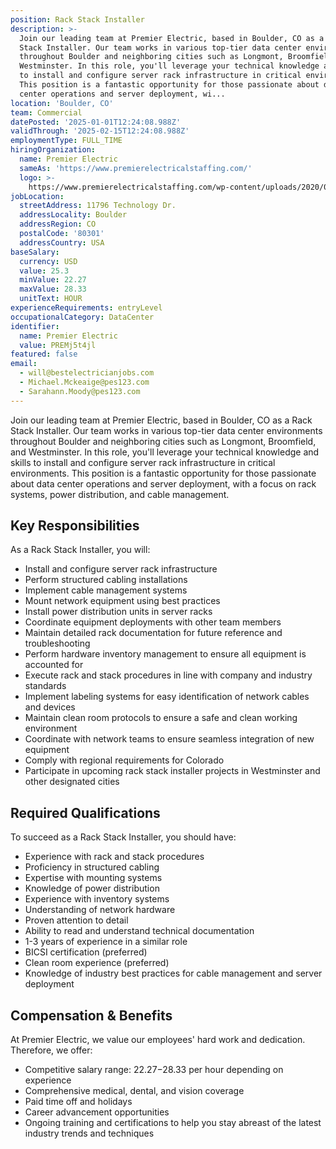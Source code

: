 ```yaml
---
position: Rack Stack Installer
description: >-
  Join our leading team at Premier Electric, based in Boulder, CO as a Rack
  Stack Installer. Our team works in various top-tier data center environments
  throughout Boulder and neighboring cities such as Longmont, Broomfield, and
  Westminster. In this role, you'll leverage your technical knowledge and skills
  to install and configure server rack infrastructure in critical environments.
  This position is a fantastic opportunity for those passionate about data
  center operations and server deployment, wi...
location: 'Boulder, CO'
team: Commercial
datePosted: '2025-01-01T12:24:08.988Z'
validThrough: '2025-02-15T12:24:08.988Z'
employmentType: FULL_TIME
hiringOrganization:
  name: Premier Electric
  sameAs: 'https://www.premierelectricalstaffing.com/'
  logo: >-
    https://www.premierelectricalstaffing.com/wp-content/uploads/2020/05/Premier-Electrical-Staffing-logo.png
jobLocation:
  streetAddress: 11796 Technology Dr.
  addressLocality: Boulder
  addressRegion: CO
  postalCode: '80301'
  addressCountry: USA
baseSalary:
  currency: USD
  value: 25.3
  minValue: 22.27
  maxValue: 28.33
  unitText: HOUR
experienceRequirements: entryLevel
occupationalCategory: DataCenter
identifier:
  name: Premier Electric
  value: PREMj5t4jl
featured: false
email:
  - will@bestelectricianjobs.com
  - Michael.Mckeaige@pes123.com
  - Sarahann.Moody@pes123.com
---
```




Join our leading team at Premier Electric, based in Boulder, CO as a Rack Stack Installer. Our team works in various top-tier data center environments throughout Boulder and neighboring cities such as Longmont, Broomfield, and Westminster. In this role, you'll leverage your technical knowledge and skills to install and configure server rack infrastructure in critical environments. This position is a fantastic opportunity for those passionate about data center operations and server deployment, with a focus on rack systems, power distribution, and cable management. 

## Key Responsibilities
As a Rack Stack Installer, you will:

- Install and configure server rack infrastructure
- Perform structured cabling installations
- Implement cable management systems
- Mount network equipment using best practices
- Install power distribution units in server racks
- Coordinate equipment deployments with other team members
- Maintain detailed rack documentation for future reference and troubleshooting
- Perform hardware inventory management to ensure all equipment is accounted for
- Execute rack and stack procedures in line with company and industry standards
- Implement labeling systems for easy identification of network cables and devices
- Maintain clean room protocols to ensure a safe and clean working environment
- Coordinate with network teams to ensure seamless integration of new equipment
- Comply with regional requirements for Colorado
- Participate in upcoming rack stack installer projects in Westminster and other designated cities

## Required Qualifications
To succeed as a Rack Stack Installer, you should have:

- Experience with rack and stack procedures
- Proficiency in structured cabling
- Expertise with mounting systems
- Knowledge of power distribution
- Experience with inventory systems
- Understanding of network hardware
- Proven attention to detail
- Ability to read and understand technical documentation
- 1-3 years of experience in a similar role
- BICSI certification (preferred)
- Clean room experience (preferred)
- Knowledge of industry best practices for cable management and server deployment

## Compensation & Benefits
At Premier Electric, we value our employees' hard work and dedication. Therefore, we offer:
- Competitive salary range: $22.27-$28.33 per hour depending on experience
- Comprehensive medical, dental, and vision coverage
- Paid time off and holidays
- Career advancement opportunities
- Ongoing training and certifications to help you stay abreast of the latest industry trends and techniques
